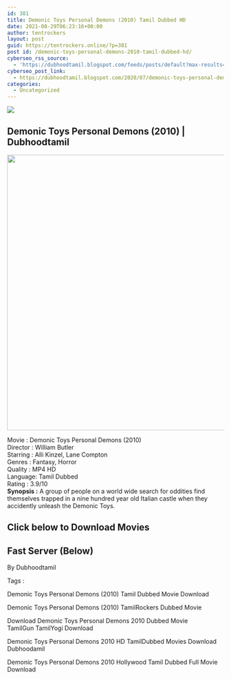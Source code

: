 ```yaml
---
id: 381
title: Demonic Toys Personal Demons (2010) Tamil Dubbed HD
date: 2021-08-29T06:23:16+00:00
author: tentrockers
layout: post
guid: https://tentrockers.online/?p=381
post id: /demonic-toys-personal-demons-2010-tamil-dubbed-hd/
cyberseo_rss_source:
  - 'https://dubhoodtamil.blogspot.com/feeds/posts/default?max-results=150&start-index=151'
cyberseo_post_link:
  - https://dubhoodtamil.blogspot.com/2020/07/demonic-toys-personal-demons-2010.html
categories:
  - Uncategorized
---
```

<div class="media_block">
  <img src="https://1.bp.blogspot.com/-mImy6CwAqvs/Xv8Hx0MkBkI/AAAAAAAABnU/L5J_2ZlKunQY8hNrjpcVNlCtMC5JMJ06ACNcBGAsYHQ/s72-c/91YXUoTSipL._RI_.jpg" class="media_thumbnail" />
</div>

<div dir="ltr" trbidi="on" readability="20.973333333333">
  <h2>
    <span>Demonic Toys Personal Demons (2010) | Dubhoodtamil</span>
  </h2>
  
  <div class="separator">
    <a href="https://1.bp.blogspot.com/-mImy6CwAqvs/Xv8Hx0MkBkI/AAAAAAAABnU/L5J_2ZlKunQY8hNrjpcVNlCtMC5JMJ06ACNcBGAsYHQ/s1600/91YXUoTSipL._RI_.jpg" imageanchor="1"><img loading="lazy" border="0" data-original-height="1600" data-original-width="1270" height="640" src="https://1.bp.blogspot.com/-mImy6CwAqvs/Xv8Hx0MkBkI/AAAAAAAABnU/L5J_2ZlKunQY8hNrjpcVNlCtMC5JMJ06ACNcBGAsYHQ/s640/91YXUoTSipL._RI_.jpg" width="508" /></a>
  </div>
  
  <p>
    Movie<span> </span>:<span> </span>Demonic Toys Personal Demons (2010)<br />Director<span> </span>:<span> </span>William Butler<br />Starring<span> </span>:<span> </span>Alli Kinzel, Lane Compton<br />Genres<span> </span>:<span> </span>Fantasy, Horror<br />Quality<span> </span>:<span> </span>MP4 HD<br />Language:<span> </span>Tamil Dubbed<br />Rating<span> </span>:<span> </span>3.9/10<br /><b>Synopsis :</b> A group of people on a world wide search for oddities find themselves trapped in a nine hundred year old Italian castle when they accidently unleash the Demonic Toys.
  </p>
  
  <h2>
    <span>Click below to Download Movies</span>
  </h2>
  
  <h2>
    <span><b>Fast Server (Below)</b></span>
  </h2>
  
  <p>
    <span>By Dubhoodtamil</span>
  </p>
  
  <p>
    <span>Tags :</span>
  </p>
  
  <p>
    <span>Demonic Toys Personal Demons (2010) Tamil Dubbed Movie Download</span>
  </p>
  
  <p>
    <span>Demonic Toys Personal Demons (2010) TamilRockers Dubbed Movie</span>
  </p>
  
  <p>
    <span>Download Demonic Toys Personal Demons 2010 Dubbed Movie TamilGun&nbsp;</span><span>TamilYogi Download</span>
  </p>
  
  <p>
    <span>Demonic Toys Personal Demons 2010 HD TamilDubbed Movies Download Dubhoodamil</span>
  </p>
  
  <p>
    <span>Demonic Toys Personal Demons 2010 Hollywood Tamil Dubbed Full Movie Download</span>
  </p></p>
</div>